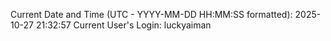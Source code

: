 Current Date and Time (UTC - YYYY-MM-DD HH:MM:SS formatted): 2025-10-27 21:32:57
Current User's Login: luckyaiman

